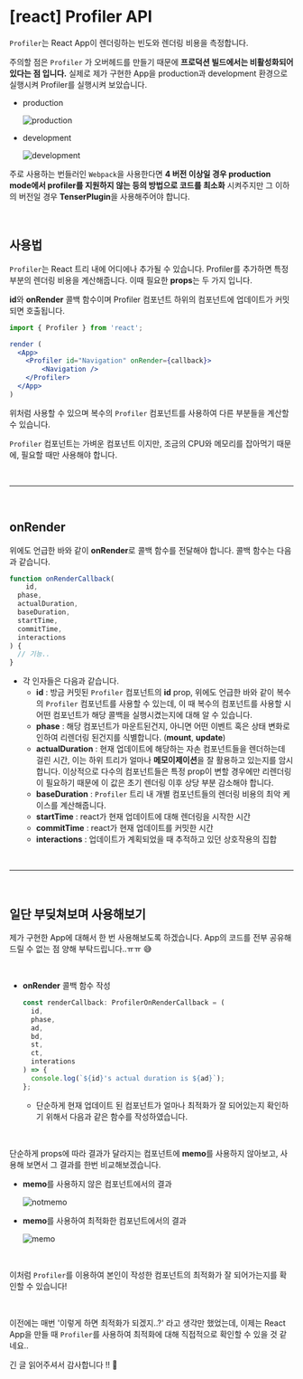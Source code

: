 # [react] Profiler API

`Profiler`는 React App이 렌더링하는 빈도와 렌더링 비용을 측정합니다.

주의할 점은 `Profiler` 가 오버헤드를 만들기 때문에 **프로덕션 빌드에서는 비활성화되어 있다는 점 입니다.** 실제로 제가 구현한 App을 production과 development 환경으로 실행시켜 Profiler를 실행시켜 보았습니다.

- production

  ![production](assets/images/README/production.png)

- development

  ![development](assets/images/README/development.png)

주로 사용하는 번들러인 `Webpack`을 사용한다면 **4 버전 이상일 경우 production mode에서 profiler를 지원하지 않는 등의 방법으로 코드를 최소화** 시켜주지만 그 이하의 버전일 경우 **TenserPlugin**을 사용해주어야 합니다.

<br>

## 사용법

`Profiler`는 React 트리 내에 어디에나 추가될 수 있습니다. Profiler를 추가하면 특정 부분의 렌더링 비용을 계산해줍니다. 이때 필요한 **props**는 두 가지 입니다.

**id**와 **onRender** 콜백 함수이며 Profiler 컴포넌트 하위의 컴포넌트에 업데이트가 커밋되면 호출됩니다.

```jsx
import { Profiler } from 'react';

render (
  <App>
  	<Profiler id="Navigation" onRender={callback}>
    	<Navigation />
    </Profiler>
  </App>
)
```

위처럼 사용할 수 있으며 복수의 `Profiler` 컴포넌트를 사용하여 다른 부분들을 계산할 수 있습니다.

`Profiler` 컴포넌트는 가벼운 컴포넌트 이지만, 조금의 CPU와 메모리를 잡아먹기 때문에, 필요할 때만 사용해야 합니다.

<br>

---

<br>

## onRender

위에도 언급한 바와 같이 **onRender**로 콜백 함수를 전달해야 합니다. 콜백 함수는 다음과 같습니다.

```javascript
function onRenderCallback(
	id,
  phase,
  actualDuration,
  baseDuration,
  startTime,
  commitTime,
  interactions
) {
  // 기능..
}
```

- 각 인자들은 다음과 같습니다.
  - **id** : 방금 커밋된 `Profiler` 컴포넌트의 **id** prop, 위에도 언급한 바와 같이 복수의 `Profiler` 컴포넌트를 사용할 수 있는데, 이 때 복수의 컴포넌트를 사용할 시 어떤 컴포넌트가 해당 콜백을 실행시켰는지에 대해 알 수 있습니다.
  - **phase** : 해당 컴포넌트가 마운트된건지, 아니면 어떤 이벤트 혹은 상태 변화로 인하여 리렌더링 된건지를 식별합니다. (**mount**, **update**)
  - **actualDuration** : 현재 업데이트에 해당하는 자손 컴포넌트들을 렌더하는데 걸린 시간, 이는 하위 트리가 얼마나 **메모이제이션**을 잘 활용하고 있는지를 암시합니다. 이상적으로 다수의 컴포넌트들은 특정 prop이 변할 경우에만 리렌더링이 필요하기 때문에 이 값은 초기 렌더링 이후 상당 부분 감소해야 합니다.
  - **baseDuration** : `Profiler` 트리 내 개별 컴포넌트들의 렌더링 비용의 최악 케이스를 계산해줍니다.
  - **startTime** : react가 현재 업데이트에 대해 렌더링을 시작한 시간
  - **commitTime** : react가 현재 업데이트를 커밋한 시간
  - **interactions** : 업데이트가 계획되었을 때 추적하고 있던 상호작용의 집합

<br>

---

<br>

## 일단 부딪쳐보며 사용해보기

제가 구현한 App에 대해서 한 번 사용해보도록 하겠습니다. App의 코드를 전부 공유해드릴 수 없는 점 양해 부탁드립니다..ㅠㅠ 😅

<br>

- **onRender** 콜백 함수 작성

  ```javascript
  const renderCallback: ProfilerOnRenderCallback = (
    id,
    phase,
    ad,
    bd,
    st,
    ct,
    interations
  ) => {
    console.log(`${id}'s actual duration is ${ad}`);
  };
  ```

  - 단순하게 현재 업데이트 된 컴포넌트가 얼마나 최적화가 잘 되어있는지 확인하기 위해서 다음과 같은 함수를 작성하였습니다.

<br>

단순하게 props에 따라 결과가 달라지는 컴포넌트에 **memo**를 사용하지 않아보고, 사용해 보면서 그 결과를 한번 비교해보겠습니다.

- **memo**를 사용하지 않은 컴포넌트에서의 결과

  ![notmemo](assets/images/README/notmemo.png)

- **memo**를 사용하여 최적화한 컴포넌트에서의 결과

  ![memo](assets/images/README/memo.png)

<br>

이처럼 `Profiler`를 이용하여 본인이 작성한 컴포넌트의 최적화가 잘 되어가는지를 확인할 수 있습니다!

<br>

이전에는 매번 '이렇게 하면 최적화가 되겠지..?' 라고 생각만 했었는데, 이제는 React App을 만들 때 `Profiler`를 사용하여 최적화에 대해 직접적으로 확인할 수 있을 것 같네요..

긴 글 읽어주셔서 감사합니다 !! 🥺



